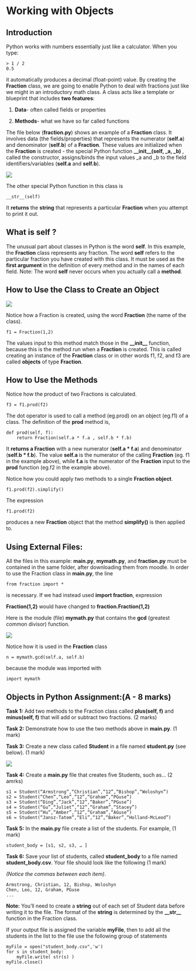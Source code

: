 # Working with Objects

## Introduction

Python works with numbers essentially just like a calculator. When you type:

```
> 1 / 2
0.5
```

it automatically produces a decimal \(float-point\) value. By creating the **Fraction** class, we are going to enable Python to deal with fractions just like we might in an introductory math class. A class acts like a template or blueprint that includes **two features**:

1. **Data**- often called fields or properties

2. **Methods**- what we have so far called functions

The file below \(**fraction.py**\) shows an example of a **Fraction** class. It involves data \(the fields/properties\) that represents the numerator \(**self.a**\) and denominator \(**self.b**\) of a **Fraction**. These values are initialized when the **Fraction** is created - the special Python function **\_\_init\_\_\(self, \_a, \_b\)** , called the constructor, assigns/binds the input values \_a and \_b to the field identifiers/variables \(**self.a** and **self.b**\).

![](https://lh3.googleusercontent.com/g2JJQA8XvfZKJCYG35WrWIQ0tzWO4F5m18CODRL5PXnR1BNFn5FX53lA-iGOQI-6meiAitheED5IqyxjmuhokrVq9XkEziGO-UFTjox1t_F2YwHmgPaXSTxV2hfSI1wtxGrUXRLS)

The other special Python function in this class is

```
__str__(self)
```

It **returns** the **string** that represents a particular **Fraction** when you attempt to print it out.

## What is self ?

The unusual part about classes in Python is the word **self**. In this example, the **Fraction** class represents any fraction. The word **self** refers to the particular fraction you have created with this class. It must be used as the **first argument** in the definition of every method and in the names of each field. Note: The word **self** never occurs when you actually call a **method**.

## How to Use the Class to Create an Object

![](https://lh3.googleusercontent.com/Bqy13Vb24ajiz8cgKBFO7Gv0mzr6RDlqeUp4jdKtJKLFhgxNcb1bpqjNIwumJYfou2_WTe1sjKNo1vQC0mi-WgbgcHQ1c_QRPrh7lRR1hvndnZnbibiAk10HMBNHjg0YYqXFjX47)

Notice how a Fraction is created, using the word **Fraction** \(the name of the class\).

```
f1 = Fraction(1,2)
```

The values input to this method match those in the **\_\_init\_\_** function, because this is the method run when a **Fraction** is created. This is called creating an instance of the **Fraction** class or in other words f1, f2, and f3 are called **objects** of type **Fraction**.

## How to Use the Methods

Notice how the product of two Fractions is calculated.

```
f3 = f1.prod(f2)
```

The dot operator is used to call a method \(eg.prod\) on an object \(eg.f1\) of a class. The definition of the **prod** method is,

```
def prod(self, f):
    return Fraction(self.a * f.a , self.b * f.b)
```

It **returns a Fraction** with a new numerator \(**self.a \* f.a**\) and denominator \(**self.b \* f.b**\). The value **self.a** is the numerator of the calling **Fraction** \(eg. f1 in the example above\), while **f.a** is the numerator of the **Fraction** input to the **prod** function \(eg.f2 in the example above\).

Notice how you could apply two methods to a single **Fraction object**.

```
f1.prod(f2).simplify()
```

The expression

```
f1.prod(f2)
```

produces a new **Fraction** object that the method **simplify\(\)** is then applied to.

## Using External Files:

All the files in this example:  **main.py**, **mymath.py**, and **fraction.py** must be contained in the same folder, after downloading them from moodle. In order to use the Fraction class in **main.py**, the line

```
from fraction import *
```

is necessary. If we had instead used **import fraction**, expression

**Fraction\(1,2\)** would have changed to **fraction.Fraction\(1,2\)**

Here is the module \(file\) **mymath.py** that contains the **gcd** \(greatest common divisor\) function.

![](https://lh4.googleusercontent.com/ZN1KNlfXo5ZiWoKg_q6x-uIwteL9pxMfVynqDezgtvm9Z0WrmLYdftrIdZH5Z6xf7bZjlMLEDymFfD2V6ujw-5fhZi6ykOibMMy6F1Aom32HQcY0j0gFd7_VbWiadXaRyhUhy6OA)

Notice how it is used in the **Fraction** class

```
n = mymath.gcd(self.a, self.b)
```

because the module was imported with

```
import mymath
```

## Objects in Python Assignment:\(A - 8 marks\)

**Task 1:**  Add two methods to the Fraction class called **plus\(self, f\)** and **minus\(self, f\)** that will add or subtract two fractions. (2 marks)

**Task 2:**  Demonstrate how to use the two methods above in **main.py**. (1 mark)

**Task 3:** Create a new class called **Student** in a file named **student.py** \(see below\). (1 mark)

![](https://lh5.googleusercontent.com/ucDesuFZY9FtMTbRzKALneF1eR9nB7MGLgTZxnpC4C77R1r2JYdpTpGX3Fq68pjIkZedLuzskFhAYR2hhWVeEbs8rx4asi1dx6wacDafnjXrbZvCtiuFsdtlMER6sNNw6fZ7qdks)

**Task 4:** Create a **main.py** file that creates five Students, such as… (2 amrks)

```
s1 = Student(“Armstrong”,“Christian”,“12”,“Bishop”,“Woloshyn”)
s2 = Student(“Chen”,“Leo”,“12”,“Graham”,“PGuse”)
s3 = Student(“Ding”,“Jack”,“12”,“Baker”,“PGuse”)
s4 = Student(“Gu”,“Juliet”,“12”,“Graham”,“Stacey”)
s5 = Student(“Hu”,“Amber”,“12”,“Graham”,“AGuse”)
s6 = Student(“Jansz-Tatem”,“Eli”,“12”,“Baker”,“Holland-McLeod”)
```

**Task 5:**  In the **main.py** file create a list of the students. For example, (1 mark)

```
student_body = [s1, s2, s3, … ]
```

**Task 6:** Save your list of students, called **student\_body** to a file named **student\_body.csv**. Your file should look like the following (1 mark)

_\(Notice the commas between each item\)_.

```
Armstrong, Christian, 12, Bishop, Woloshyn
Chen, Leo, 12, Graham, PGuse
...
```

**Note:** You’ll need to create a **string** out of each set of Student data before writing it to the file.  The format of the **string** is determined by the **\_\_str\_\_** function in the Fraction class.

If your output file is assigned the variable **myFile**, then to add all the students in the list to the file use the following group of statements

```
myFile = open("student_body.csv",'w')
for s in student_body:
    myFile.write( str(s) )
myFile.close()

```
